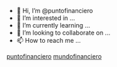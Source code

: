 - 👋 Hi, I’m @puntofinanciero
- 👀 I’m interested in ...
- 🌱 I’m currently learning ...
- 💞️ I’m looking to collaborate on ...
- 📫 How to reach me ...

<!---
puntofinanciero/puntofinanciero is a ✨ special ✨ repository because its `README.md` (this file) appears on your GitHub profile.
You can click the Preview link to take a look at your changes.
--->
<a href="https://puntofinanciero.cl/">puntofinanciero</a>
<a href="https://www.mundofinanciero.cl/ver/">mundofinanciero</a>

